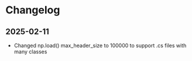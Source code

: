 # Changelog

## 2025-02-11
 - Changed np.load() max_header_size to 100000 to support .cs files with many classes

